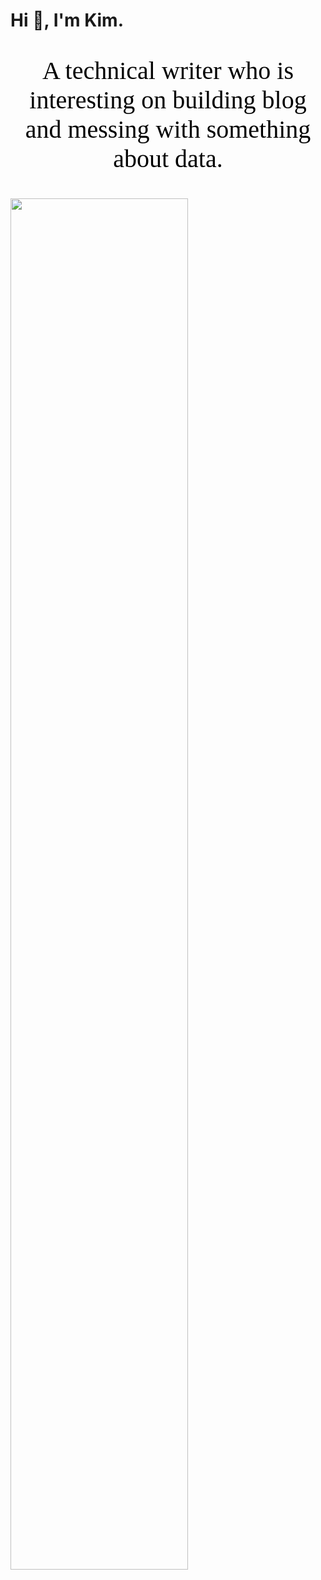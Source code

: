 # Hi 👋, I'm Kim.

<p style="text-align:center;font-family:等线;color:black;font-size:40px">A technical writer who is interesting on building blog and messing with something about data.</p>
<img src="https://github-readme-stats.vercel.app/api?username=Kimwangqing&theme=cobalt&show_icons=true" width="75%" />



